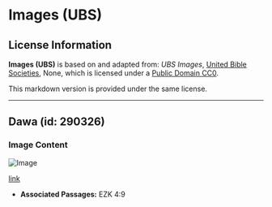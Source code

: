 # Images (UBS)

## License Information

**Images (UBS)** is based on and adapted from: _UBS Images_, [United Bible Societies](https://unitedbiblesocieties.org/), None, which is licensed under a [Public Domain CC0](https://creativecommons.org/public-domain/cc0/).

This markdown version is provided under the same license.



--------------------------------

## Dawa (id: 290326)

### Image Content

![Image](https://cdn.aquifer.bible/aquifer-content/resources/Media/WEB-0821_sorghum.jpg)

[link](https://cdn.aquifer.bible/aquifer-content/resources/Media/WEB-0821_sorghum.jpg)

* **Associated Passages:** EZK 4:9

